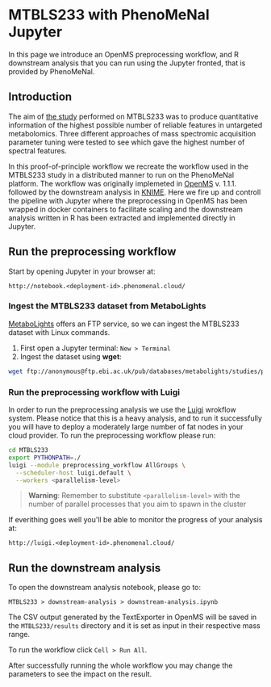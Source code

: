 # MTBLS233 with PhenoMeNal Jupyter
In this page we introduce an OpenMS preprocessing workflow, and R downstream analysis that you can run using the Jupyter fronted, that is provided by PhenoMeNal.

## Introduction
The aim of [the study](http://www.sciencedirect.com/science/article/pii/S000326701630647X) performed on MTBLS233 was to produce quantitative information of the highest possible number of reliable features in untargeted metabolomics. Three different approaches of mass spectromic acquisition parameter tuning were tested to see which gave the highest number of spectral features.

In this proof-of-principle workflow we recreate the workflow used in the MTBLS233 study in a distributed manner to run on the PhenoMeNal platform. The workflow was originally implemeted in [OpenMS](https://www.openms.de/) v. 1.1.1. followed by the downstream analysis in [KNIME](https://www.knime.org/). Here we fire up and controll the pipeline with Jupyter where the preprocessing in OpenMS has been wrapped in docker containers to facilitate scaling and the downstream analysis written in R has been extracted and implemented directly in Jupyter.

## Run the preprocessing workflow

Start by opening Jupyter in your browser at: 

`http://notebook.<deployment-id>.phenomenal.cloud/`

### Ingest the MTBLS233 dataset from MetaboLights

[MetaboLights](http://www.ebi.ac.uk/metabolights/) offers an FTP service, so we can ingest the MTBLS233 dataset with Linux commands. 

1. First open a Jupyter terminal: `New > Terminal`
2. Ingest the dataset using **wget**:

```bash
wget ftp://anonymous@ftp.ebi.ac.uk/pub/databases/metabolights/studies/public/MTBLS233/*.mzML -P MTBLS233/data/
```

### Run the preprocessing workflow with Luigi

In order to run the preprocessing analysis we use the [Luigi](https://github.com/spotify/luigi) wrokflow system. Please notice that this is a heavy analysis, and to run it successfully you will have to deploy a moderately large number of fat nodes in your cloud provider. To run the preprocessing workflow please run:

```bash
cd MTBLS233 
export PYTHONPATH=./ 
luigi --module preprocessing_workflow AllGroups \
  --scheduler-host luigi.default \
  --workers <parallelism-level>
```

> **Warning**: Remember to substitute `<parallelism-level>` with the number of parallel processes that you aim to spawn in the cluster

If everithing goes well you'll be able to monitor the progress of your analysis at:

`http://luigi.<deployment-id>.phenomenal.cloud/`

## Run the downstream analysis

To open the downstream analysis notebook, please go to: 

`MTBLS233 > downstream-analysis > downstream-analysis.ipynb` 

The CSV output generated by the TextExporter in OpenMS will be saved in the `MTBLS233/results` directory and it is set as input in their respective mass range.

To run the workflow click `Cell > Run All`.

After successfully running the whole workflow you may change the parameters to see the impact on the result.
